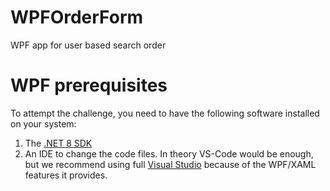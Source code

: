 # WPFOrderForm
WPF app for user based search order
# WPF  prerequisites

To attempt the challenge, you need to have the following software installed on your system:

1. The [.NET 8 SDK](https://dotnet.microsoft.com/en-us/download/dotnet/8.0)
2. An IDE to change the code files. In theory VS-Code would be enough, but we recommend using full [Visual Studio](https://visualstudio.microsoft.com/de/downloads/) because of the WPF/XAML features it provides.
